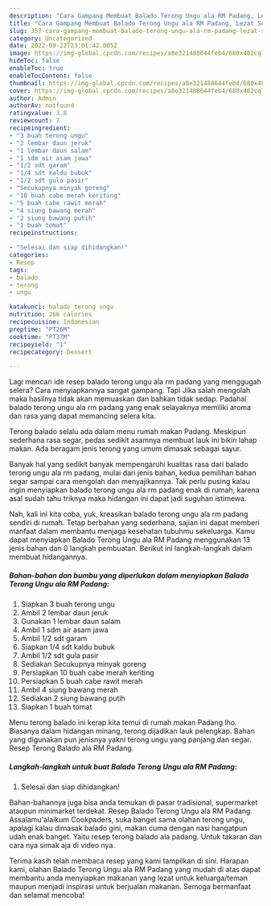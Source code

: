 ```yaml
---
description: "Cara Gampang Membuat Balado Terong Ungu ala RM Padang, Lezat Sekali"
title: "Cara Gampang Membuat Balado Terong Ungu ala RM Padang, Lezat Sekali"
slug: 357-cara-gampang-membuat-balado-terong-ungu-ala-rm-padang-lezat-sekali
category: Uncategorized
date: 2022-09-22T23:01:42.005Z
image: https://img-global.cpcdn.com/recipes/a8e321488644feb4/680x482cq70/balado-terong-ungu-ala-rm-padang-foto-resep-utama.jpg
hideToc: false
enableToc: true
enableTocContent: false
thumbnail: https://img-global.cpcdn.com/recipes/a8e321488644feb4/680x482cq70/balado-terong-ungu-ala-rm-padang-foto-resep-utama.jpg
cover: https://img-global.cpcdn.com/recipes/a8e321488644feb4/680x482cq70/balado-terong-ungu-ala-rm-padang-foto-resep-utama.jpg
author: Admin
authorAv: notfound
ratingvalue: 3.8
reviewcount: 7
recipeingredient:
- "3 buah terong ungu"
- "2 lembar daun jeruk"
- "1 lembar daun salam"
- "1 sdm air asam jawa"
- "1/2 sdt garam"
- "1/4 sdt kaldu bubuk"
- "1/2 sdt gula pasir"
- "Secukupnya minyak goreng"
- "10 buah cabe merah keriting"
- "5 buah cabe rawit merah"
- "4 siung bawang merah"
- "2 siung bawang putih"
- "1 buah tomat"
recipeinstructions:

- "Selesai dan siap dihidangkan!"
categories:
- Resep
tags:
- balado
- terong
- ungu

katakunci: balado terong ungu 
nutrition: 266 calories
recipecuisine: Indonesian
preptime: "PT26M"
cooktime: "PT37M"
recipeyield: "1"
recipecategory: Dessert

---
```



Lagi mencari ide resep balado terong ungu ala rm padang yang menggugah selera? Cara menyiapkannya sangat gampang. Tapi Jika salah mengolah maka hasilnya tidak akan memuaskan dan bahkan tidak sedap. Padahal balado terong ungu ala rm padang yang enak selayaknya memiliki aroma dan rasa yang dapat memancing selera kita.


Terong balado selalu ada dalam menu rumah makan Padang. Meskipun sederhana rasa segar, pedas sedikit asamnya membuat lauk ini bikin lahap makan. Ada beragam jenis terong yang umum dimasak sebagai sayur.

Banyak hal yang sedikit banyak mempengaruhi kualitas rasa dari balado terong ungu ala rm padang, mulai dari jenis bahan, kedua pemilihan bahan segar sampai cara mengolah dan menyajikannya. Tak perlu pusing kalau ingin menyiapkan balado terong ungu ala rm padang enak di rumah, karena asal sudah tahu triknya maka hidangan ini dapat jadi suguhan istimewa.


Nah, kali ini kita coba, yuk, kreasikan balado terong ungu ala rm padang sendiri di rumah. Tetap berbahan yang sederhana, sajian ini dapat memberi manfaat dalam membantu menjaga kesehatan tubuhmu sekeluarga. Kamu dapat menyiapkan Balado Terong Ungu ala RM Padang menggunakan 13 jenis bahan dan 0 langkah pembuatan. Berikut ini langkah-langkah dalam membuat hidangannya.

<!--inarticleads1-->

##### Bahan-bahan dan bumbu yang diperlukan dalam menyiapkan Balado Terong Ungu ala RM Padang:

1. Siapkan 3 buah terong ungu
1. Ambil 2 lembar daun jeruk
1. Gunakan 1 lembar daun salam
1. Ambil 1 sdm air asam jawa
1. Ambil 1/2 sdt garam
1. Siapkan 1/4 sdt kaldu bubuk
1. Ambil 1/2 sdt gula pasir
1. Sediakan Secukupnya minyak goreng
1. Persiapkan 10 buah cabe merah keriting
1. Persiapkan 5 buah cabe rawit merah
1. Ambil 4 siung bawang merah
1. Sediakan 2 siung bawang putih
1. Siapkan 1 buah tomat


Menu terong balado ini kerap kita temui di rumah makan Padang lho. Biasanya dalam hidangan minang, terong dijadikan lauk pelengkap. Bahan yang digunakan pun jenisnya yakni terong ungu yang panjang dan segar. Resep Terong Balado ala RM Padang. 

<!--inarticleads2-->

##### Langkah-langkah untuk buat Balado Terong Ungu ala RM Padang:


1. Selesai dan siap dihidangkan!

Bahan-bahannya juga bisa anda temukan di pasar tradisional, supermarket ataupun minimarket terdekat. Resep Balado Terong Ungu ala RM Padang. Assalamu&#39;alaikum Cookpaders, suka banget sama olahan terong ungu, apalagi kalau dimasak balado gini, makan cuma dengan nasi hangatpun udah enak banget. Yaitu resep terong balado ala padang. Untuk takaran dan cara nya simak aja di video nya. 

Terima kasih telah membaca resep yang kami tampilkan di sini. Harapan kami, olahan Balado Terong Ungu ala RM Padang yang mudah di atas dapat membantu anda menyiapkan makanan yang lezat untuk keluarga/teman maupun menjadi inspirasi untuk berjualan makanan. Semoga bermanfaat dan selamat mencoba!
